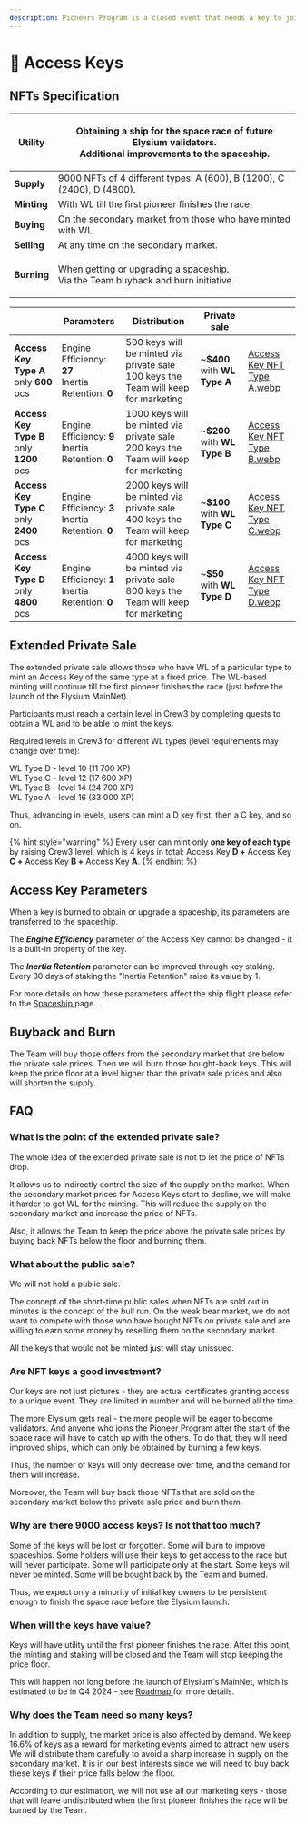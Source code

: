 ```yaml
---
description: Pioneers Program is a closed event that needs a key to join
---
```


# 🔑 Access Keys

## NFTs Specification

| **Utility** | <p>Obtaining a ship for the space race of future Elysium validators.<br>Additional improvements to the spaceship.</p> |
| ----------- | --------------------------------------------------------------------------------------------------------------------- |
| **Supply**  | 9000 NFTs of 4 different types: A (600), B (1200), C (2400), D (4800).                                                |
| **Minting** | With WL till the first pioneer finishes the race.                                                                     |
| **Buying**  | On the secondary market from those who have minted with WL.                                                           |
| **Selling** | At any time on the secondary market.                                                                                  |
| **Burning** | <p>When getting or upgrading a spaceship.<br>Via the Team buyback and burn initiative.</p>                            |

<table data-card-size="large" data-view="cards"><thead><tr><th></th><th>Parameters</th><th>Distribution</th><th>Private sale</th><th data-hidden data-card-cover data-type="files"></th></tr></thead><tbody><tr><td><strong>Access Key Type A</strong><br>only <strong>600</strong> pcs</td><td>Engine Efficiency: <strong>27</strong><br>Inertia Retention: <strong>0</strong></td><td>500 keys will be minted via private sale<br>100 keys the Team will keep for marketing</td><td>~<strong>$400</strong> with <strong>WL Type A</strong></td><td><a href="../.gitbook/assets/Access Key NFT Type A.webp">Access Key NFT Type A.webp</a></td></tr><tr><td><strong>Access Key Type B</strong><br>only <strong>1200</strong> pcs</td><td>Engine Efficiency: <strong>9</strong><br>Inertia Retention: <strong>0</strong></td><td>1000 keys will be minted via private sale<br>200 keys the Team will keep for marketing</td><td>~<strong>$200</strong> with <strong>WL Type B</strong></td><td><a href="../.gitbook/assets/Access Key NFT Type B.webp">Access Key NFT Type B.webp</a></td></tr><tr><td><strong>Access Key Type C</strong><br>only <strong>2400</strong> pcs</td><td>Engine Efficiency: <strong>3</strong><br>Inertia Retention: <strong>0</strong></td><td>2000 keys will be minted via private sale<br>400 keys the Team will keep for marketing</td><td>~<strong>$100</strong> with <strong>WL Type C</strong></td><td><a href="../.gitbook/assets/Access Key NFT Type C.webp">Access Key NFT Type C.webp</a></td></tr><tr><td><strong>Access Key Type D</strong><br>only <strong>4800</strong> pcs</td><td>Engine Efficiency: <strong>1</strong><br>Inertia Retention: <strong>0</strong></td><td>4000 keys will be minted via private sale<br>800 keys the Team will keep for marketing</td><td>~<strong>$50</strong> with <strong>WL Type D</strong></td><td><a href="../.gitbook/assets/Access Key NFT Type D.webp">Access Key NFT Type D.webp</a></td></tr></tbody></table>

## Extended Private Sale

The extended private sale allows those who have WL of a particular type to mint an Access Key of the same type at a fixed price. The WL-based minting will continue till the first pioneer finishes the race (just before the launch of the Elysium MainNet).

Participants must reach a certain level in Crew3 by completing quests to obtain a WL and to be able to mint the keys.

Required levels in Crew3 for different WL types (level requirements may change over time):

WL Type D - level 10 (11 700 XP)\
WL Type C - level 12 (17 600 XP)\
WL Type B - level 14 (24 700 XP)\
WL Type A - level 16 (33 000 XP)

Thus, advancing in levels, users can mint a D key first, then a C key, and so on.

{% hint style="warning" %}
Every user can mint only **one key of each type** by raising Crew3 level, which is 4 keys in total: Access Key **D +** Access Key **C +** Access Key **B +** Access Key **A**.
{% endhint %}

## Access Key Parameters

When a key is burned to obtain or upgrade a spaceship, its parameters are transferred to the spaceship.

The _**Engine Efficiency**_ parameter of the Access Key cannot be changed - it is a built-in property of the key.

The _**Inertia Retention**_ parameter can be improved through key staking. Every 30 days of staking the "Inertia Retention" raise its value by 1.

For more details on how these parameters affect the ship flight please refer to the [Spaceship ](spaceship.md)page.

## Buyback and Burn

The Team will buy those offers from the secondary market that are below the private sale prices. Then we will burn those bought-back keys. This will keep the price floor at a level higher than the private sale prices and also will shorten the supply.

## FAQ

### **What is the point of the extended private sale?**

The whole idea of the extended private sale is not to let the price of NFTs drop.

It allows us to indirectly control the size of the supply on the market. When the secondary market prices for Access Keys start to decline, we will make it harder to get WL for the minting. This will reduce the supply on the secondary market and increase the price of NFTs.

Also, it allows the Team to keep the price above the private sale prices by buying back NFTs below the floor and burning them.

### What about the public sale?

We will not hold a public sale.

The concept of the short-time public sales when NFTs are sold out in minutes is the concept of the bull run. On the weak bear market, we do not want to compete with those who have bought NFTs on private sale and are willing to earn some money by reselling them on the secondary market.

All the keys that would not be minted just will stay unissued.

### Are NFT keys a good investment?

Our keys are not just pictures - they are actual certificates granting access to a unique event. They are limited in number and will be burned all the time.

The more Elysium gets real - the more people will be eager to become validators. And anyone who joins the Pioneer Program after the start of the space race will have to catch up with the others. To do that, they will need improved ships, which can only be obtained by burning a few keys.

Thus, the number of keys will only decrease over time, and the demand for them will increase.

Moreover, the Team will buy back those NFTs that are sold on the secondary market below the private sale price and burn them.

### Why are there 9000 access keys? Is not that too much? <a href="#2768" id="2768"></a>

Some of the keys will be lost or forgotten. Some will burn to improve spaceships. Some holders will use their keys to get access to the race but will never participate. Some will participate only at the start. Some keys will never be minted. Some will be bought back by the Team and burned.

Thus, we expect only a minority of initial key owners to be persistent enough to finish the space race before the Elysium launch.

### When will the keys have value?

Keys will have utility until the first pioneer finishes the race. After this point, the minting and staking will be closed and the Team will stop keeping the price floor.

This will happen not long before the launch of Elysium's MainNet, which is estimated to be in Q4 2024 - see [Roadmap ](../introduction/roadmap.md)for more details.

### Why does the Team need so many keys?

In addition to supply, the market price is also affected by demand. We keep 16.6% of keys as a reward for marketing events aimed to attract new users. We will distribute them carefully to avoid a sharp increase in supply on the secondary market. It is in our best interests since we will need to buy back these keys if their price falls below the floor.

According to our estimation, we will not use all our marketing keys - those that will leave undistributed when the first pioneer finishes the race will be burned by the Team.
